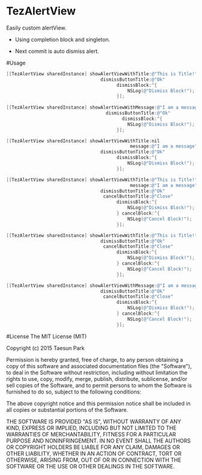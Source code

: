 # TezAlertView
Easily custom alertView.<br>
* Using completion block and singleton.

* Next commit is auto dismiss alert.

#Usage
```objective-c
[[TezAlertView sharedInstance] showAlertViewWithTitle:@"This is Title!"
                                   dismissButtonTitle:@"Ok"
                                         dismissBlock:^{
                                             NSLog(@"Dismiss Block!");
                                         }];
                                         
[[TezAlertView sharedInstance] showAlertViewWithMessage:@"I am a message"
                                     dismissButtonTitle:@"Ok"
                                           dismissBlock:^{
                                             NSLog(@"Dismiss Block!");
                                         }];

[[TezAlertView sharedInstance] showAlertViewWithTitle:nil
                                              message:@"I am a message"
                                   dismissButtonTitle:@"Ok"
                                         dismissBlock:^{
                                             NSLog(@"Dismiss Block!");
                                         }];

[[TezAlertView sharedInstance] showAlertViewWithTitle:@"This is Title!"
                                              message:@"I am a message"
                                   dismissButtonTitle:@"Ok"
                                    cancelButtonTitle:@"Close"
                                         dismissBlock:^{
                                             NSLog(@"Dismiss Block!");
                                         } cancelBlock:^{
                                             NSLog(@"Cancel Block!");
                                         }];

[[TezAlertView sharedInstance] showAlertViewWithTitle:@"This is Title!"
                                   dismissButtonTitle:@"Ok"
                                    cancelButtonTitle:@"Close"
                                         dismissBlock:^{
                                             NSLog(@"Dismiss Block!");
                                         } cancelBlock:^{
                                             NSLog(@"Cancel Block!");
                                         }];

[[TezAlertView sharedInstance] showAlertViewWithMessage:@"I am a message"
                                   dismissButtonTitle:@"Ok"
                                    cancelButtonTitle:@"Close"
                                         dismissBlock:^{
                                             NSLog(@"Dismiss Block!");
                                         } cancelBlock:^{
                                             NSLog(@"Cancel Block!");
                                         }];
```


#License
The MIT License (MIT)

Copyright (c) 2015 Taesun Park

Permission is hereby granted, free of charge, to any person obtaining a copy
of this software and associated documentation files (the "Software"), to deal
in the Software without restriction, including without limitation the rights
to use, copy, modify, merge, publish, distribute, sublicense, and/or sell
copies of the Software, and to permit persons to whom the Software is
furnished to do so, subject to the following conditions:

The above copyright notice and this permission notice shall be included in all
copies or substantial portions of the Software.

THE SOFTWARE IS PROVIDED "AS IS", WITHOUT WARRANTY OF ANY KIND, EXPRESS OR
IMPLIED, INCLUDING BUT NOT LIMITED TO THE WARRANTIES OF MERCHANTABILITY,
FITNESS FOR A PARTICULAR PURPOSE AND NONINFRINGEMENT. IN NO EVENT SHALL THE
AUTHORS OR COPYRIGHT HOLDERS BE LIABLE FOR ANY CLAIM, DAMAGES OR OTHER
LIABILITY, WHETHER IN AN ACTION OF CONTRACT, TORT OR OTHERWISE, ARISING FROM,
OUT OF OR IN CONNECTION WITH THE SOFTWARE OR THE USE OR OTHER DEALINGS IN THE
SOFTWARE.
